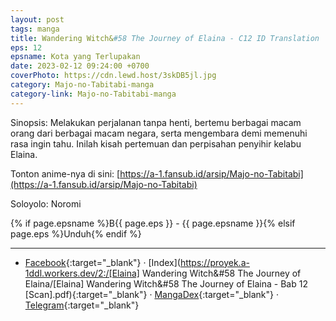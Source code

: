 ```yaml
---
layout: post
tags: manga
title: Wandering Witch&#58 The Journey of Elaina - C12 ID Translation
eps: 12
epsname: Kota yang Terlupakan
date: 2023-02-12 09:24:00 +0700
coverPhoto: https://cdn.lewd.host/3skDB5jl.jpg
category: Majo-no-Tabitabi-manga
category-link: Majo-no-Tabitabi-manga
---
```


Sinopsis: Melakukan perjalanan tanpa henti, bertemu berbagai macam orang dari berbagai macam negara, serta mengembara demi memenuhi rasa ingin tahu. Inilah kisah pertemuan dan perpisahan penyihir kelabu Elaina.

Tonton anime-nya di sini: [https://a-1.fansub.id/arsip/Majo-no-Tabitabi](https://a-1.fansub.id/arsip/Majo-no-Tabitabi)

Soloyolo: Noromi

{% if page.epsname %}B{{ page.eps }} - {{ page.epsname }}{% elsif page.eps %}Unduh{% endif %}

---
- [Facebook](https://www.facebook.com/a1fansub/posts/pfbid036FFKEVv1bTg5DKcbtam3ZtzW1pvZzvxyDvVx3367ModcsGxeAV9qvgDtYTpqFzAwl){:target="_blank"} &middot; [Index](https://proyek.a-1ddl.workers.dev/2:/[Elaina] Wandering Witch&#58 The Journey of Elaina/[Elaina] Wandering Witch&#58 The Journey of Elaina - Bab 12 [Scan].pdf){:target="_blank"} &middot; [MangaDex](https://mangadex.org/chapter/8a88c7e4-c8ee-45fa-8c63-6d1d4bc62376){:target="_blank"} &middot; [Telegram](https://t.me/a1fansubweeklies/231){:target="_blank"}